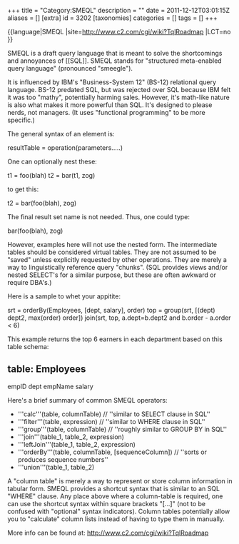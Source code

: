 +++
title = "Category:SMEQL"
description = ""
date = 2011-12-12T03:01:15Z
aliases = []
[extra]
id = 3202
[taxonomies]
categories = []
tags = []
+++

{{language|SMEQL
|site=http://www.c2.com/cgi/wiki?TqlRoadmap
|LCT=no
}}

SMEQL is a draft query language that is meant to solve the shortcomings and annoyances of [[SQL]]. SMEQL stands for "structured meta-enabled query language" (pronounced "smeegle").

It is influenced by IBM's "Business-System 12" (BS-12) relational query language. BS-12 predated SQL, but was rejected over SQL because IBM felt it was too "mathy", potentially harming sales. However, it's math-like nature is also what makes it more powerful than SQL. It's designed to please nerds, not managers. (It uses "functional programming" to be more specific.)

The general syntax of an element is:

  resultTable = operation(parameters.....)

One can optionally nest these:

  t1 = foo(blah)
  t2 = bar(t1, zog)

to get this:

  t2 = bar(foo(blah), zog)

The final result set name is not needed. Thus, one could type:

  bar(foo(blah), zog)

However, examples here will not use the nested form. The intermediate tables should be considered virtual tables. They are not assumed to be "saved" unless explicitly requested by other operations. They are merely a way to linguistically reference query "chunks". (SQL provides views and/or nested SELECT's for a similar purpose, but these are often awkward or require DBA's.)

Here is a sample to whet your appitite:

  srt = orderBy(Employees, [dept, salary], order)
  top = group(srt, [(dept) dept2, max(order) order])
  join(srt, top, a.dept=b.dept2 and b.order - a.order < 6)

This example returns the top 6 earners in each department based on
this table schema:

  table: Employees 
  ----------------
  empID
  dept
  empName
  salary 

Here's a brief summary of common SMEQL operators:

* '''calc'''(table, columnTable)  // ''similar to SELECT clause in SQL''
* '''filter'''(table, expression)  // ''similar to WHERE clause in SQL''
* '''group'''(table, columnTable)  // ''roughly similar to GROUP BY in SQL''
* '''join'''(table_1, table_2, expression) 
* '''leftJoin'''(table_1, table_2, expression) 
* '''orderBy'''(table, columnTable, [sequenceColumn]) // ''sorts or produces sequence numbers''
* '''union'''(table_1, table_2)

A "column table" is merely a way to represent or store column information in tabular form. SMEQL provides a shortcut syntax that is similar to an SQL "WHERE" clause. Any place above where a column-table is required, one can use the shortcut syntax within square brackets "[...]" (not to be confused with "optional" syntax indicators). Column tables potentially allow you to "calculate" column lists instead of having to type them in manually.

More info can be found at: http://www.c2.com/cgi/wiki?TqlRoadmap
